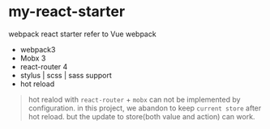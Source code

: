 # my-react-starter
webpack react starter refer to Vue webpack

* webpack3
* Mobx 3
* react-router 4
* stylus | scss | sass support
* hot reload

> hot realod with `react-router` + `mobx` can not be implemented by configuration. in this project, we abandon to keep `current store` after hot reload. but the update to store(both value and action) can work. 
